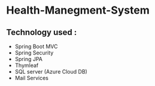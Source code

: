 # Health-Manegment-System

## Technology used : 
- Spring Boot MVC
- Spring Security
- Spring JPA
- Thymleaf
- SQL server (Azure Cloud DB)
- Mail Services
